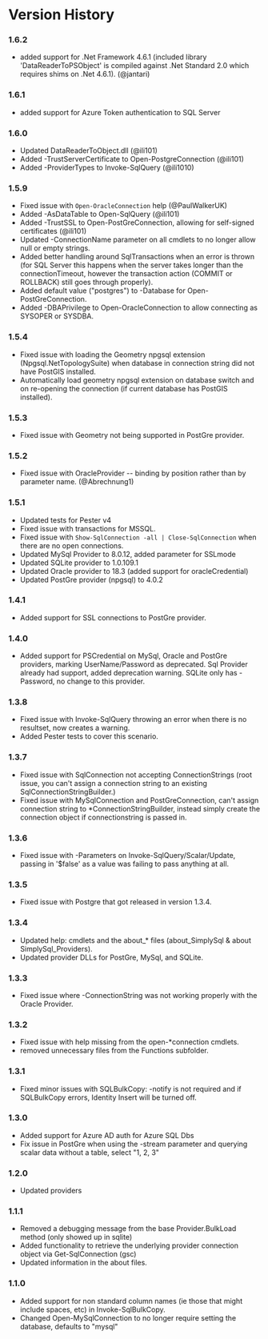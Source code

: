 # Version History

### 1.6.2

* added support for .Net Framework 4.6.1 (included library 'DataReaderToPSObject' is compiled against .Net Standard 2.0 which requires shims on .Net 4.6.1).  (@jantari)

### 1.6.1

* added support for Azure Token authentication to SQL Server

### 1.6.0

* Updated DataReaderToObject.dll (@ili101)
* Added -TrustServerCertificate to Open-PostgreConnection (@ili101)
* Added -ProviderTypes to Invoke-SqlQuery (@ili1010)

### 1.5.9

* Fixed issue with `Open-OracleConnection` help (@PaulWalkerUK)
* Added -AsDataTable to Open-SqlQuery (@ili101)
* Added -TrustSSL to Open-PostGreConnection, allowing for self-signed certificates (@ili101)
* Updated -ConnectionName parameter on all cmdlets to no longer allow null or empty strings.
* Added better handling around SqlTransactions when an error is thrown (for SQL Server this happens when the server takes longer than the connectionTimeout, however the transaction action (COMMIT or ROLLBACK) still goes through properly).
* Added default value ("postgres") to -Database for Open-PostGreConnection.
* Added -DBAPrivilege to Open-OracleConnection to allow connecting as SYSOPER or SYSDBA.

### 1.5.4

* Fixed issue with loading the Geometry npgsql extension (Npgsql.NetTopologySuite) when database in connection string did not have PostGIS installed.
* Automatically load geometry npgsql extension on database switch and on re-opening the connection (if current database has PostGIS installed).

### 1.5.3

* Fixed issue with Geometry not being supported in PostGre provider.

### 1.5.2

* Fixed issue with OracleProvider -- binding by position rather than by parameter name. (@Abrechnung1)

### 1.5.1

* Updated tests for Pester v4
* Fixed issue with transactions for MSSQL.
* Fixed issue with ```Show-SqlConnection -all | Close-SqlConnection``` when there are no open connections.
* Updated MySql Provider to 8.0.12, added parameter for SSLmode
* Updated SQLite provider to 1.0.109.1
* Updated Oracle provider to 18.3 (added support for oracleCredential)
* Updated PostGre provider (npgsql) to 4.0.2

### 1.4.1

* Added support for SSL connections to PostGre provider.

### 1.4.0

* Added support for PSCredential on MySql, Oracle and PostGre providers, marking UserName/Password as deprecated.  Sql Provider already had support, added deprecation warning.  SQLite only has -Password, no change to this provider.

### 1.3.8

* Fixed issue with Invoke-SqlQuery throwing an error when there is no resultset, now creates a warning.
* Added Pester tests to cover this scenario.

### 1.3.7

* Fixed issue with SqlConnection not accepting ConnectionStrings (root issue, you can't assign a connection string to an existing SqlConnectionStringBuilder.)
* Fixed issue with MySqlConnection and PostGreConnection, can't assign connection string to *ConnectionStringBuilder, instead simply create the connection object if connectionstring is passed in.

### 1.3.6

* Fixed issue with -Parameters on Invoke-SqlQuery/Scalar/Update, passing in '$false' as a value was failing to pass anything at all.

### 1.3.5

* Fixed issue with Postgre that got released in version 1.3.4.

### 1.3.4

* Updated help: cmdlets and the about_* files (about_SimplySql & about SimplySql_Providers).
* Updated provider DLLs for PostGre, MySql, and SQLite.

### 1.3.3

* Fixed issue where -ConnectionString was not working properly with the Oracle Provider.

### 1.3.2

* Fixed issue with help missing from the open-*connection cmdlets.
* removed unnecessary files from the Functions subfolder.

### 1.3.1
* Fixed minor issues with SQLBulkCopy: -notify is not required and if SQLBulkCopy errors, Identity Insert will be turned off.

### 1.3.0

* Added support for Azure AD auth for Azure SQL Dbs
* Fix issue in PostGre when using the -stream parameter and querying scalar data without a table, select "1, 2, 3"

### 1.2.0

* Updated providers

### 1.1.1

* Removed a debugging message from the base Provider.BulkLoad method (only showed up in sqlite)
* Added functionality to retrieve the underlying provider connection object via Get-SqlConnection (gsc)
* Updated information in the about files.

### 1.1.0
* Added support for non standard column names (ie those that might include spaces, etc) in Invoke-SqlBulkCopy.
* Changed Open-MySqlConnection to no longer require setting the database, defaults to "mysql"